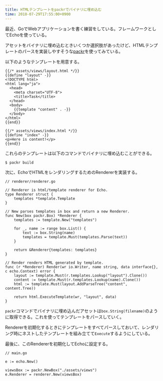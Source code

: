 ```yaml
---
title: HTMLテンプレートをpackrでバイナリに埋め込む
time: 2018-07-29T17:55:00+0900
---
```


最近、GoでWebアプリケーションを書く練習をしている。フレームワークとしてEchoを使っている。

アセットをバイナリに埋め込むときいくつか選択肢があったけど、HTMLテンプレートのパースを実装しやすそうな[packr](https://github.com/gobuffalo/packr)を使ってみている。

以下のようなテンプレートを用意する。

```
{{/* assets/views/layout.html */}}
{{define "layout" -}}
<!DOCTYPE html>
<html lang="ja">
  <head>
    <meta charset="UTF-8">
    <title>Task</title>
  </head>
  <body>
    {{template "content" . -}}
  </body>
</html>
{{end}}
```

```
{{/* assets/views/index.html */}}
{{define "index" -}}
<p>Here is content!</p>
{{end}}
```

これらのテンプレートは以下のコマンドでバイナリに埋め込むことができる。

```
$ packr build
```

次に、EchoでHTMLをレンダリングするためのRendererを実装する。

```
// renderer/renderer.go

// Renderer is html/template renderer for Echo.
type Renderer struct {
	templates *template.Template
}

// New parses templates in box and return a new Renderer.
func New(box packr.Box) *Renderer {
	templates := template.New("templates")

	for _, name := range box.List() {
		text := box.String(name)
		templates = template.Must(templates.Parse(text))
	}

	return &Renderer{templates: templates}
}

// Render renders HTML generated by template.
func (r *Renderer) Render(wr io.Writer, name string, data interface{}, c echo.Context) error {
	layout := template.Must(r.templates.Lookup("layout").Clone())
	content := template.Must(r.templates.Lookup(name).Clone())
	html := template.Must(layout.AddParseTree("content", content.Tree))

	return html.ExecuteTemplate(wr, "layout", data)
}
```

`packr`コマンドでバイナリに埋め込んだアセットは`box.String(filename)`のように取得できる。これを使ってテンプレートをパースしていく。

Rendererを初期化するときにテンプレートをすべてパースしておいて、レンダリング時にネストしたテンプレートを組み立てて`Execute`するようにしている。

最後に、このRendererを初期化してEchoに設定する。

```
// main.go

e := echo.New()

viewsBox := packr.NewBox("./assets/views")
e.Renderer = renderer.New(viewsBox)
```
